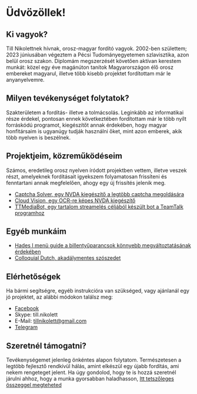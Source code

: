 # Üdvözöllek!

## Ki vagyok?

Till Nikolettnek hívnak, orosz-magyar fordító vagyok.
2002-ben születtem; 2023 júniusában végeztem a Pécsi Tudományegyetemen szlavisztika, azon belül orosz szakon.
Diplomám megszerzését követően aktívan kerestem munkát: közel egy éve magánúton tanítok Magyarországon élő orosz embereket magyarul, illetve több kisebb projektet fordítottam már le anyanyelvemre.

## Milyen tevékenységet folytatok?

Szakterületem a fordítás- illetve a tolmácsolás. Leginkább az informatikai része érdekel, pontosan ennek következtében fordítottam már le több nyílt forráskódú programot, kiegészítőt annak érdekében, hogy magyar honfitársaim is ugyanúgy tudják használni őket, mint azon emberek, akik több nyelven is beszélnek.

## Projektjeim, közreműködéseim

Számos, eredetileg orosz nyelven íródott projektben vettem, illetve veszek részt, amelyeknek fordításait igyekszem folyamatosan frissíteni és fenntartani annak megfelelően, ahogy egy új frissítés jelenik meg.

* [Captcha Solver, egy NVDA kiegészítő a legtöbb captcha megoldására](captchasolver.md)
* [Cloud Vision, egy OCR-re képes NVDA kiegészítő](cloudvision.md)
* [TTMediaBot, egy tartalom streamelés céljából készült bot a TeamTalk programhoz](ttmediabot.md)

## Egyéb munkáim

* [Hades I menü guide a billentyűparancsok könnyebb megváltoztatásának érdekében](hades_menuguide.md)
* [Colloquial Dutch, akadálymentes szószedet](colloquial_dutch.md)

## Elérhetőségek

Ha bármi segítségre, egyéb instrukcióra van szükséged, vagy ajánlanál egy jó projektet, az alábbi módokon találsz meg:
* [Facebook](https://www.facebook.com/till.nikolett/)
* Skype: till.nikolett
* E-Mail: tillnikolett@gmail.com
* [Telegram](https://t.me/destranis)

## Szeretnél támogatni?

Tevékenységemet jelenleg önkéntes alapon folytatom. Természetesen a legtöbb fejlesztő rendkívül hálás, amint elkészül egy újabb fordítás, ami nekem rengeteget jelent.
Ha úgy gondolod, hogy te is hozzá szeretnél járulni ahhoz, hogy a munka gyorsabban haladhasson,
[Itt tetszőleges összeggel megteheted](https://www.paypal.com/donate/?hosted_button_id=896KGPQTXTF96)
